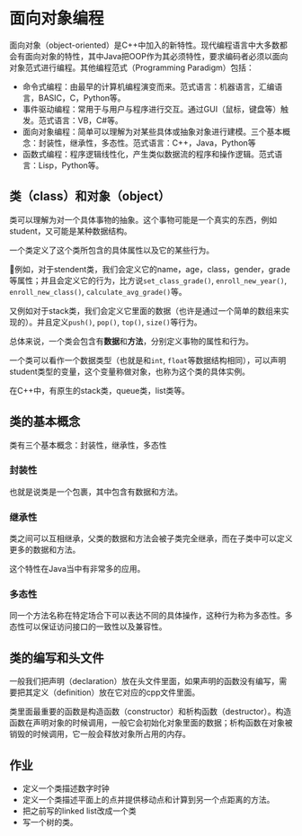 # 面向对象编程

面向对象（object-oriented）是C++中加入的新特性。现代编程语言中大多数都会有面向对象的特性，其中Java把OOP作为其必须特性，要求编码者必须以面向对象范式进行编程。其他编程范式（Programming Paradigm）包括：

* 命令式编程：由最早的计算机编程演变而来。范式语言：机器语言，汇编语言，BASIC，C，Python等。
* 事件驱动编程：常用于与用户与程序进行交互。通过GUI（鼠标，键盘等）触发。范式语言：VB，C#等。
* 面向对象编程：简单可以理解为对某些具体或抽象对象进行建模。三个基本概念：封装性，继承性，多态性。范式语言：C++，Java，Python等
* 函数式编程：程序逻辑线性化，产生类似数据流的程序和操作逻辑。范式语言：Lisp，Python等。

## 类（class）和对象（object）

类可以理解为对一个具体事物的抽象。这个事物可能是一个真实的东西，例如student，又可能是某种数据结构。

一个类定义了这个类所包含的具体属性以及它的某些行为。

例如，对于stendent类，我们会定义它的name，age，class，gender，grade等属性；并且会定义它的行为，比方说`set_class_grade()`, `enroll_new_year()`, `enroll_new_class()`, `calculate_avg_grade()`等。

又例如对于stack类，我们会定义它里面的数据（也许是通过一个简单的数组来实现的）。并且定义`push()`, `pop()`, `top()`, `size()`等行为。

总体来说，一个类会包含有**数据**和**方法**，分别定义事物的属性和行为。

一个类可以看作一个数据类型（也就是和`int`, `float`等数据结构相同），可以声明student类型的变量，这个变量称做对象，也称为这个类的具体实例。

在C++中，有原生的stack类，queue类，list类等。

## 类的基本概念

类有三个基本概念：封装性，继承性，多态性

### 封装性

也就是说类是一个包裹，其中包含有数据和方法。

### 继承性

类之间可以互相继承，父类的数据和方法会被子类完全继承，而在子类中可以定义更多的数据和方法。

这个特性在Java当中有非常多的应用。

### 多态性

同一个方法名称在特定场合下可以表达不同的具体操作，这种行为称为多态性。多态性可以保证访问接口的一致性以及兼容性。

## 类的编写和头文件

一般我们把声明（declaration）放在头文件里面，如果声明的函数没有编写，需要把其定义（definition）放在它对应的cpp文件里面。

类里面最重要的函数是构造函数（constructor）和析构函数（destructor）。构造函数在声明对象的时候调用，一般它会初始化对象里面的数据；析构函数在对象被销毁的时候调用，它一般会释放对象所占用的内存。


## 作业

* 定义一个类描述数字时钟
* 定义一个类描述平面上的点并提供移动点和计算到另一个点距离的方法。
* 把之前写的linked list改成一个类
* 写一个树的类。